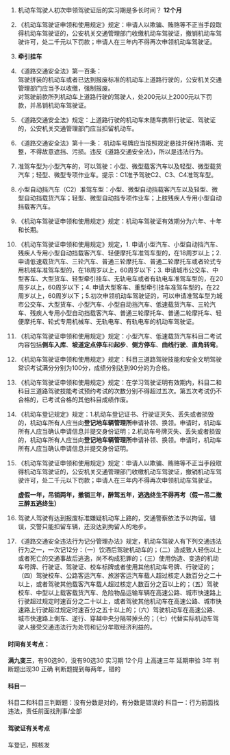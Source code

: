 1. 机动车驾驶人初次申领驾驶证后的实习期是多长时间？  **12个月**
2. 《机动车驾驶证申领和使用规定》规定：申请人以欺骗、贿赂等不正当手段取得机动车驾驶证的，公安机关交通管理部门收缴机动车驾驶证，撤销机动车驾驶许可，处二千元以下罚款；申请人在三年内不得再次申领机动车驾驶证。
3. **牵引挂车**
4. 《道路交通安全法》第一百条：  
     驾驶拼装的机动车或者已达到报废标准的机动车上道路行驶的，公安机关交通管理部门应当予以收缴，强制报废。  
       对驾驶前款所列机动车上道路行驶的驾驶人，处200元以上2000元以下罚款，并吊销机动车驾驶证。
5. 《道路交通安全法》规定：上道路行驶的机动车未随车携带行驶证、驾驶证的，公安机关交通管理部门应当扣留机动车。
6. 《道路交通安全法》第十一条：
     机动车号牌应当按照规定悬挂并保持清晰、完整，不得故意遮挡、污损。违反《道路交通安全法》，所以是违法行为。
7. 准驾车型为小型汽车的，可以驾驶：小型、微型载客汽车以及轻型、微型载货汽车；轻型、微型专项作业车。提示：C1准予驾驶C2、C3、C4准驾车型。
8. 小型自动挡汽车（C2）准驾车型：小型、微型自动挡载客汽车以及轻型、微型自动挡载货汽车；轻型、微型自动挡专项作业车；上肢残疾人专用小型自动挡载客汽车。
9. 《机动车驾驶证申领和使用规定》规定：机动车驾驶证有效期分为六年、十年和长期。
10. 《机动车驾驶证申领和使用规定》规定，1. 申请小型汽车、小型自动挡汽车、残疾人专用小型自动挡载客汽车、轻便摩托车准驾车型的，在18周岁以上；2. 申请低速载货汽车、三轮汽车、普通三轮摩托车、普通二轮摩托车或者轮式专用机械车准驾车型的，在18周岁以上，60周岁以下；3. 申请城市公交车、中型客车、大型货车、轻型牵引挂车、无轨电车或者有轨电车准驾车型的，在20周岁以上，60周岁以下；4. 申请大型客车、重型牵引挂车准驾车型的，在22周岁以上，60周岁以下；5.初次申领机动车驾驶证的，可以申请准驾车型为城市公交车、大型货车、小型汽车、小型自动挡汽车、低速载货汽车、三轮汽车、残疾人专用小型自动挡载客汽车、普通三轮摩托车、普通二轮摩托车、轻便摩托车、轮式专用机械车、无轨电车、有轨电车的机动车驾驶证。
11. 《机动车驾驶证申领和使用规定》规定：小型汽车、低速载货汽车科目二考试内容包括**倒车入库**、**坡道定点停车**和**起步**、**侧方停车**、**曲线行驶**、**直角转弯**。
12. 《机动车驾驶证申领和使用规定》规定：科目三道路驾驶技能和安全文明驾驶常识考试满分分别为100分，成绩分别达到90分的为合格。
13. 《机动车驾驶证申领和使用规定》规定：在学习驾驶证明有效期内，科目二和科目三道路驾驶技能考试预约考试的次数分别不得超过五次。第五次考试仍不合格的，已考试合格的其他科目成绩作废。
14. 《机动车登记规定》规定：1.机动车登记证书、行驶证灭失、丢失或者损毁的，机动车所有人应当向**登记地车辆管理所**申请补领、换领。申请时，机动车所有人应当确认申请信息并提交身份证明；2.机动车号牌灭失、丢失或者损毁的，机动车所有人应当向**登记地车辆管理所**申请补领、换领。申请时，机动车所有人应当确认申请信息并提交身份证明。
15. 《机动车驾驶证申领和使用规定》规定：申请人以欺骗、贿赂等不正当手段取得机动车驾驶证的，公安机关交通管理部门收缴机动车驾驶证，撤销机动车驾驶许可，处二千元以下罚款；申请人在三年内不得再次申领机动车驾驶证。

      **虚假一年，吊销两年，撤销三年，醉驾五年，逃逸终生不得再考（假一吊二撤三醉五逃终生）**
16. 驾驶人驾驶有达到报废标准嫌疑机动车上路的，交通警察依法予以拘留。错误，交警只能扣留车辆，还没达到拘留人的地步。
17. 《道路交通安全违法行为记分管理办法》规定，机动车驾驶人有下列交通违法行为之一，一次记12分：（一）饮酒后驾驶机动车的；（二）造成致人轻伤以上或者死亡的交通事故后逃逸，尚不构成犯罪的；（三）使用伪造、变造的机动车号牌、行驶证、驾驶证、校车标牌或者使用其他机动车号牌、行驶证的；（四）驾驶校车、公路客运汽车、旅游客运汽车载人超过核定人数百分之二十以上，或者驾驶其他载客汽车载人超过核定人数百分之百以上的；（五）驾驶校车、中型以上载客载货汽车、危险物品运输车辆在高速公路、城市快速路上行驶超过规定时速百分之二十以上，或者驾驶其他机动车在高速公路、城市快速路上行驶超过规定时速百分之五十以上的；（六）驾驶机动车在高速公路、城市快速路上倒车、逆行、穿越中央分隔带掉头的；（七）代替实际机动车驾驶人接受交通违法行为处罚和记分牟取经济利益的。


#### 时间有关考点：
**满九变三**，有90选90，没有90选30
实习期 12个月 上高速三年
延期审验 3年
判断题出现30 正确
判断题提到每两年，错的

#### 科目一
科目二和科目三判断题：没有分数是对的，有分数是错误的
科目一：行为前面找违法，责任前面找刑事/全部

#### 驾驶证有关考点

车登记，照核发
